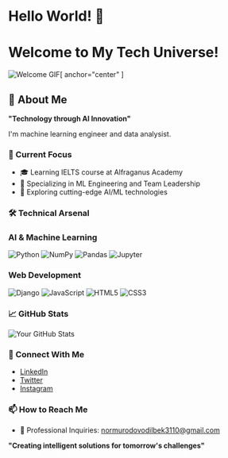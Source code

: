 # Hello World! 👋
# Welcome to My Tech Universe!

![Welcome GIF](https://github.com/username/repository/blob/main/yourfile.gif)[ anchor="center" ]

## 🧔 About Me
**"Technology through AI Innovation"**

I'm machine learning engineer and data analysist.

### 🎯 Current Focus
- 🎓 Learning IELTS course at Alfraganus Academy
- 🌱 Specializing in ML Engineering and Team Leadership
- 🚀 Exploring cutting-edge AI/ML technologies

### 🛠️ Technical Arsenal
### AI & Machine Learning
![Python](https://img.shields.io/badge/-Python-3776AB?style=flat&logo=python&logoColor=white)
![NumPy](https://img.shields.io/badge/-NumPy-013243?style=flat&logo=numpy&logoColor=white)
![Pandas](https://img.shields.io/badge/-Pandas-150458?style=flat&logo=pandas&logoColor=white)
![Jupyter](https://img.shields.io/badge/-Jupyter-F37626?style=flat&logo=jupyter&logoColor=white)

### Web Development
![Django](https://img.shields.io/badge/-Django-092E20?style=flat&logo=django&logoColor=white)
![JavaScript](https://img.shields.io/badge/-JavaScript-F7DF1E?style=flat&logo=javascript&logoColor=black)
![HTML5](https://img.shields.io/badge/-HTML5-E34F26?style=flat&logo=html5&logoColor=white)
![CSS3](https://img.shields.io/badge/-CSS3-1572B6?style=flat&logo=css3&logoColor=white)

### 📈 GitHub Stats
![Your GitHub Stats](https://github-readme-stats.vercel.app/api?username=normurodoff&show_icons=true&theme=dark)

### 🤝 Connect With Me
- [LinkedIn](https://www.linkedin.com/in/odilbek-normurodov-50b782343/)
- [Twitter](https://x.com/OdilbekNor13403)
- [Instagram](https://www.instagram.com/normurodoff_/)

### 📫 How to Reach Me
- 💼 Professional Inquiries: [normurodovodilbek3110@gmail.com](mailto:normurodovodilbek3110@gmail.com)

**"Creating intelligent solutions for tomorrow's challenges"**
